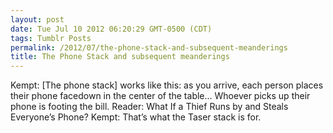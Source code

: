 ```yaml
---
layout: post
date: Tue Jul 10 2012 06:20:29 GMT-0500 (CDT)
tags: Tumblr Posts
permalink: /2012/07/the-phone-stack-and-subsequent-meanderings
title: The Phone Stack and subsequent meanderings
---
```


Kempt: [The phone stack] works like this: as you arrive, each person places their phone facedown in the center of the table... Whoever picks up their phone is footing the bill. Reader: What If a Thief Runs by and Steals Everyone’s Phone? Kempt: That’s what the Taser stack is for.
